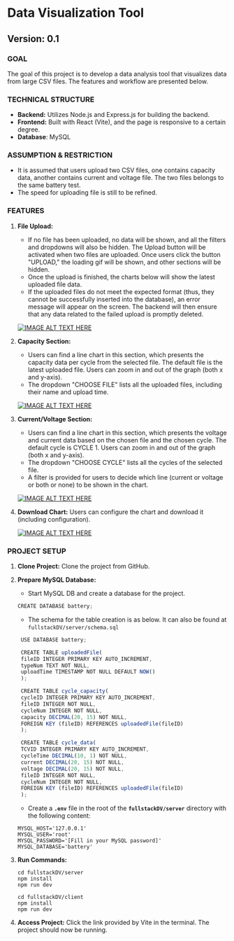 # **Data Visualization Tool**

## **Version: 0.1**

### **GOAL**

The goal of this project is to develop a data analysis tool that visualizes data from large CSV files. The features and workflow are presented below.

### **TECHNICAL STRUCTURE**

- **Backend:** Utilizes Node.js and Express.js for building the backend.
- **Frontend:** Built with React (Vite), and the page is responsive to a certain degree.
- **Database**: MySQL

### **ASSUMPTION & RESTRICTION**

- It is assumed that users upload two CSV files, one contains capacity data, another contains current and voltage file. The two files belongs to the same battery test.
- The speed for uploading file is still to be refined.

### **FEATURES**

1. **File Upload:**

   - If no file has been uploaded, no data will be shown, and all the filters and dropdowns will also be hidden. The Upload button will be activated when two files are uploaded. Once users click the button "UPLOAD," the loading gif will be shown, and other sections will be hidden.
   - Once the upload is finished, the charts below will show the latest uploaded file data.
   - If the uploaded files do not meet the expected format (thus, they cannot be successfully inserted into the database), an error message will appear on the screen. The backend will then ensure that any data related to the failed upload is promptly deleted.

   [![IMAGE ALT TEXT HERE](https://img.youtube.com/vi/64r-5s0kreU/0.jpg)](https://www.youtube.com/watch?v=64r-5s0kreU)

2. **Capacity Section:**

   - Users can find a line chart in this section, which presents the capacity data per cycle from the selected file. The default file is the latest uploaded file. Users can zoom in and out of the graph (both x and y-axis).
   - The dropdown "CHOOSE FILE" lists all the uploaded files, including their name and upload time.

   [![IMAGE ALT TEXT HERE](https://img.youtube.com/vi/C7I4jKKUH-c/0.jpg)](https://www.youtube.com/watch?v=C7I4jKKUH-c)

3. **Current/Voltage Section:**

   - Users can find a line chart in this section, which presents the voltage and current data based on the chosen file and the chosen cycle. The default cycle is CYCLE 1. Users can zoom in and out of the graph (both x and y-axis).
   - The dropdown "CHOOSE CYCLE" lists all the cycles of the selected file.
   - A filter is provided for users to decide which line (current or voltage or both or none) to be shown in the chart.

   [![IMAGE ALT TEXT HERE](https://img.youtube.com/vi/j8eSEoc5A04/0.jpg)](https://www.youtube.com/watch?v=j8eSEoc5A04)

4. **Download Chart:** Users can configure the chart and download it (including configuration).

   [![IMAGE ALT TEXT HERE](https://img.youtube.com/vi/KoOus5dZF20/0.jpg)](https://www.youtube.com/watch?v=KoOus5dZF20)

### **PROJECT SETUP**

1. **Clone Project:** Clone the project from GitHub.

2. **Prepare MySQL Database:**

   - Start MySQL DB and create a database for the project.

   ```jsx
   CREATE DATABASE battery;
   ```

   - The schema for the table creation is as below. It can also be found at `fullstackDV/server/schema.sql`

   ```jsx
    USE DATABASE battery;

    CREATE TABLE uploadedFile(
    fileID INTEGER PRIMARY KEY AUTO_INCREMENT,
    typeNum TEXT NOT NULL,
    uploadTime TIMESTAMP NOT NULL DEFAULT NOW()
    );

    CREATE TABLE cycle_capacity(
    cycleID INTEGER PRIMARY KEY AUTO_INCREMENT,
    fileID INTEGER NOT NULL,
    cycleNum INTEGER NOT NULL,
    capacity DECIMAL(20, 15) NOT NULL,
    FOREIGN KEY (fileID) REFERENCES uploadedFile(fileID)
    );

    CREATE TABLE cycle_data(
    TCVID INTEGER PRIMARY KEY AUTO_INCREMENT,
    cycleTime DECIMAL(10, 1) NOT NULL,
    current DECIMAL(20, 15) NOT NULL,
    voltage DECIMAL(20, 15) NOT NULL,
    fileID INTEGER NOT NULL,
    cycleNum INTEGER NOT NULL,
    FOREIGN KEY (fileID) REFERENCES uploadedFile(fileID)
    );
   ```

   - Create a **`.env`** file in the root of the **`fullstackDV/server`** directory with the following content:

   ```
   MYSQL_HOST='127.0.0.1'
   MYSQL_USER='root'
   MYSQL_PASSWORD='[Fill in your MySQL password]'
   MYSQL_DATABASE='battery'
   ```

3. **Run Commands:**

   ```
   cd fullstackDV/server
   npm install
   npm run dev

   cd fullstackDV/client
   npm install
   npm run dev
   ```

4. **Access Project:** Click the link provided by Vite in the terminal. The project should now be running.

###

###
